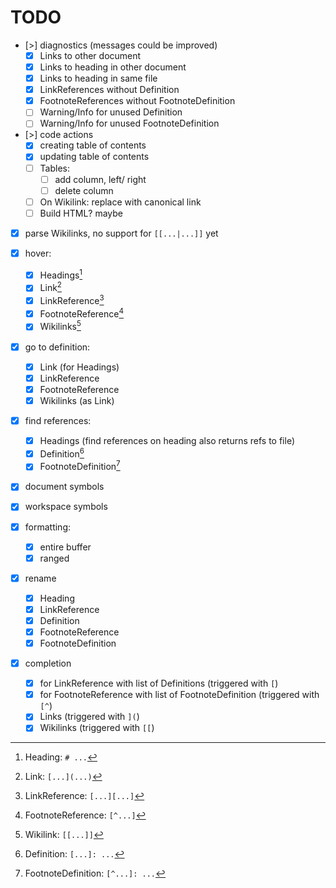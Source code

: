 # TODO

* [>] diagnostics (messages could be improved)
    - [x] Links to other document
    - [x] Links to heading in other document
    - [x] Links to heading in same file
    - [x] LinkReferences without Definition
    - [x] FootnoteReferences without FootnoteDefinition
    - [ ] Warning/Info for unused Definition
    - [ ] Warning/Info for unused FootnoteDefinition

* [>] code actions
    - [x] creating table of contents
    - [x] updating table of contents
    - [ ] Tables:
        - [ ] add column, left/ right
        - [ ] delete column
    - [ ] On Wikilink: replace with canonical link
    - [ ] Build HTML? maybe

* [x] parse Wikilinks, no support for `[[...|...]]` yet

* [x] hover:
    - [x] Headings[^heading]
    - [x] Link[^link]
    - [x] LinkReference[^link-ref]
    - [x] FootnoteReference[^footnote-ref]
    - [x] Wikilinks[^wikilink]

* [x] go to definition:
    - [x] Link (for Headings)
    - [x] LinkReference
    - [x] FootnoteReference
    - [x] Wikilinks (as Link)

* [x] find references:
    - [x] Headings (find references on heading also returns refs to file)
    - [x] Definition[^definition]
    - [x] FootnoteDefinition[^footnote-def]

* [x] document symbols
* [x] workspace symbols
* [x] formatting:
    - [x] entire buffer
    - [x] ranged

* [x] rename
    - [x] Heading
    - [x] LinkReference
    - [x] Definition
    - [x] FootnoteReference
    - [x] FootnoteDefinition

* [x] completion
    - [x] for LinkReference with list of Definitions (triggered with `[`)
    - [x] for FootnoteReference with list of FootnoteDefinition (triggered
        with `[^`)
    - [x] Links (triggered with `](`)
    - [x] Wikilinks (triggered with `[[`)

[^heading]: Heading: `# ...`
[^link]: Link: `[...](...)`
[^link-ref]: LinkReference: `[...][...]`
[^footnote-ref]: FootnoteReference: `[^...]`
[^wikilink]: Wikilink: `[[...]]`
[^definition]: Definition: `[...]: ...`
[^footnote-def]: FootnoteDefinition: `[^...]: ...`

